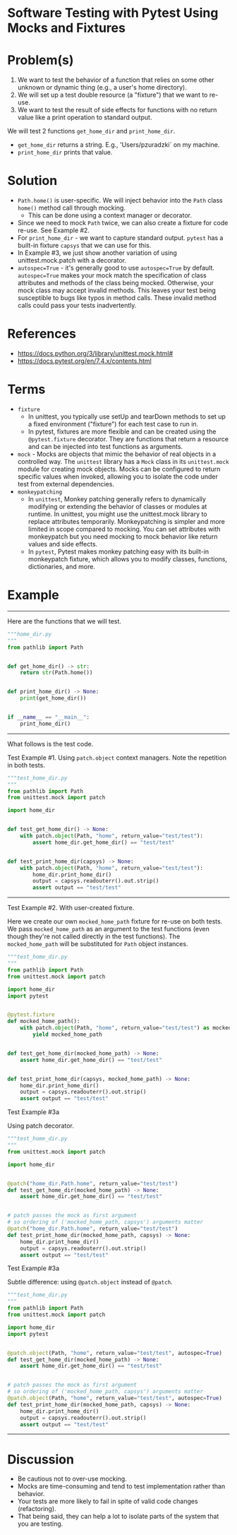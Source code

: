 # Software Testing with Pytest Using Mocks and Fixtures

# Problem(s)
1) We want to test the behavior of a function that relies on some other unknown or dynamic thing (e.g., a user's home directory).
2) We will set up a test double resource (a "fixture") that we want to re-use.
3) We want to test the result of side effects for functions with no return value like a print operation to standard output.

We will test 2 functions `get_home_dir` and `print_home_dir`.
* `get_home_dir` returns a string. E.g., 'Users/pzuradzki` on my machine.
* `print_home_dir` prints that value.
                                                                  
# Solution
         
* `Path.home()` is user-specific. We will inject behavior into the `Path` class `home()` method call through mocking.
  * This can be done using a context manager or decorator.
* Since we need to mock `Path` twice, we can also create a fixture for code re-use. See Example #2.
* For `print_home_dir` - we want to capture standard output. `pytest` has a built-in fixture `capsys` that we can use for this.
* In Example #3, we just show another variation of using unittest.mock.patch with a decorator.
* `autospec=True` - it's generally good to use `autospec=True` by default. `autospec=True` makes your mock match the specification of class attributes and methods of the class being mocked. Otherwise, your mock class may accept invalid methods. This leaves your test being susceptible to bugs like typos in method calls. These invalid method calls could pass your tests inadvertently.

# References
* https://docs.python.org/3/library/unittest.mock.html#
* https://docs.pytest.org/en/7.4.x/contents.html

# Terms
* `fixture`
    * In unittest, you typically use setUp and tearDown methods to set up a fixed environment ("fixture") for each test case to run in.
    * In pytest, fixtures are more flexible and can be created using the `@pytest.fixture` decorator. They are functions that return a resource and can be injected into test functions as arguments.
* `mock` - Mocks are objects that mimic the behavior of real objects in a controlled way. The `unittest` library has a `Mock` class in its `unittest.mock` module for creating mock objects. Mocks can be configured to return specific values when invoked, allowing you to isolate the code under test from external dependencies.
* `monkeypatching` 
    * In `unittest`, Monkey patching generally refers to dynamically modifying or extending the behavior of classes or modules at runtime. In unittest, you might use the unittest.mock library to replace attributes temporarily. Monkeypatching is simpler and more limited in scope compared to mocking. You can set attributes with monkeypatch but you need mocking to mock behavior like return values and side effects.
    * In `pytest`, Pytest makes monkey patching easy with its built-in monkeypatch fixture, which allows you to modify classes, functions, dictionaries, and more.

# Example
___

Here are the functions that we will test.

```python
"""home_dir.py
"""
from pathlib import Path


def get_home_dir() -> str:
    return str(Path.home())


def print_home_dir() -> None:
    print(get_home_dir())


if __name__ == "__main__":
    print_home_dir()
```

___

What follows is the test code.

Test Example #1. Using `patch.object` context managers. Note the repetition in both tests.

```python
"""test_home_dir.py
"""
from pathlib import Path
from unittest.mock import patch

import home_dir


def test_get_home_dir() -> None:
    with patch.object(Path, "home", return_value="test/test"):
        assert home_dir.get_home_dir() == "test/test"


def test_print_home_dir(capsys) -> None:
    with patch.object(Path, "home", return_value="test/test"):
        home_dir.print_home_dir()
        output = capsys.readouterr().out.strip()
        assert output == "test/test"
```

___

Test Example #2. With user-created fixture.

Here we create our own `mocked_home_path` fixture for re-use on both tests. We pass `mocked_home_path` as an argument to the test functions (even though they're not called directly in the test functions). The `mocked_home_path` will be substituted for `Path` object instances.

```python
"""test_home_dir.py
"""
from pathlib import Path
from unittest.mock import patch

import home_dir
import pytest


@pytest.fixture
def mocked_home_path():
    with patch.object(Path, "home", return_value="test/test") as mocked_home_path:
        yield mocked_home_path


def test_get_home_dir(mocked_home_path) -> None:
    assert home_dir.get_home_dir() == "test/test"


def test_print_home_dir(capsys, mocked_home_path) -> None:
    home_dir.print_home_dir()
    output = capsys.readouterr().out.strip()
    assert output == "test/test"

```

Test Example #3a

Using patch decorator.

```python
"""test_home_dir.py
"""
from unittest.mock import patch

import home_dir


@patch("home_dir.Path.home", return_value="test/test")
def test_get_home_dir(mocked_home_path) -> None:
    assert home_dir.get_home_dir() == "test/test"


# patch passes the mock as first argument
# so ordering of ('mocked_home_path, capsys') arguments matter
@patch("home_dir.Path.home", return_value="test/test")
def test_print_home_dir(mocked_home_path, capsys) -> None:
    home_dir.print_home_dir()
    output = capsys.readouterr().out.strip()
    assert output == "test/test"

```

Test Example #3a

Subtle difference: using `@patch.object` instead of `@patch`.
```python
"""test_home_dir.py
"""
from pathlib import Path
from unittest.mock import patch

import home_dir
import pytest


@patch.object(Path, "home", return_value="test/test", autospec=True)
def test_get_home_dir(mocked_home_path) -> None:
    assert home_dir.get_home_dir() == "test/test"


# patch passes the mock as first argument
# so ordering of ('mocked_home_path, capsys') arguments matter
@patch.object(Path, "home", return_value="test/test", autospec=True)
def test_print_home_dir(mocked_home_path, capsys) -> None:
    home_dir.print_home_dir()
    output = capsys.readouterr().out.strip()
    assert output == "test/test"
```
___

# Discussion
* Be cautious not to over-use mocking. 
* Mocks are time-consuming and tend to test implementation rather than behavior. 
* Your tests are more likely to fail in spite of valid code changes (refactoring).
* That being said, they can help a lot to isolate parts of the system that you are testing.
